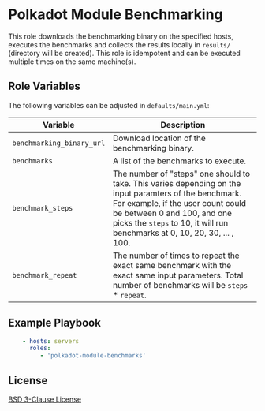 Polkadot Module Benchmarking
=========

This role downloads the benchmarking binary on the specified hosts, executes the benchmarks and collects the results locally in `results/` (directory will be created). This role is idempotent and can be executed multiple times on the same machine(s).

Role Variables
--------------

The following variables can be adjusted in `defaults/main.yml`:

|Variable|Description|
|-|-|
|`benchmarking_binary_url`|Download location of the benchmarking binary.|
|`benchmarks`|A list of the benchmarks to execute.|
|`benchmark_steps`|The number of "steps" one should to take. This varies depending on the input paramters of the benchmark. For example, if the user count could be between 0 and 100, and one picks the `steps` to 10, it will run benchmarks at 0, 10, 20, 30, ... , 100.|
|`benchmark_repeat`|The number of times to repeat the exact same benchmark with the exact same input parameters. Total number of benchmarks will be `steps` * `repeat`.|

Example Playbook
----------------

```yml
    - hosts: servers
      roles:
         - 'polkadot-module-benchmarks'
```

License
-------

[BSD 3-Clause License](./LICENSE)
